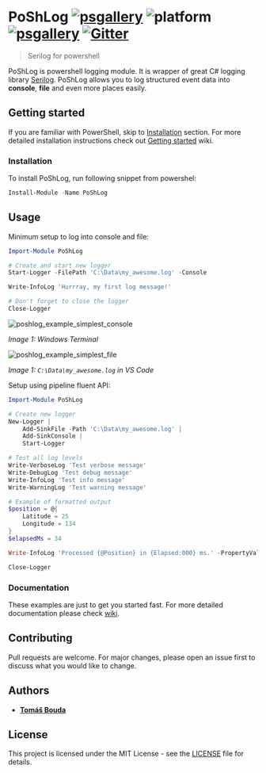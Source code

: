 # PoShLog [![psgallery](https://img.shields.io/powershellgallery/v/poshlog.svg)](https://www.powershellgallery.com/packages/PoShLog/) ![platform](https://img.shields.io/powershellgallery/p/poshlog.svg) [![psgallery](https://img.shields.io/powershellgallery/dt/poshlog.svg)](https://www.powershellgallery.com/packages/PoShLog/) [![Gitter](https://badges.gitter.im/TomLabsX/PoShLog.svg)](https://gitter.im/TomLabsX/PoShLog?utm_source=badge&utm_medium=badge&utm_campaign=pr-badge)

>Serilog for powershell

PoShLog is powershell logging module. It is wrapper of great C# logging library [Serilog](https://serilog.net/).
PoShLog allows you to log structured event data into **console**, **file** and even more places easily.

## Getting started

If you are familiar with PowerShell, skip to [Installation](#installation) section. For more detailed installation instructions check out [Getting started](https://github.com/TomasBouda/PoShLog/wiki/Getting-started) wiki.

### Installation

To install PoShLog, run following snippet from powershel:

```ps1
Install-Module -Name PoShLog
```

## Usage

Minimum setup to log into console and file:

```ps1
Import-Module PoShLog

# Create and start new logger
Start-Logger -FilePath 'C:\Data\my_awesome.log' -Console

Write-InfoLog 'Hurrray, my first log message!'

# Don't forget to close the logger
Close-Logger
```

![poshlog_example_simplest_console](https://github.com/TomasBouda/PoShLog/blob/dev/images/poshlog_example_simplest_console.png?raw=true)

*Image 1: Windows Terminal*

![poshlog_example_simplest_file](https://github.com/TomasBouda/PoShLog/blob/dev/images/poshlog_example_simplest_file.png?raw=true)

*Image 1: `C:\Data\my_awesome.log` in VS Code*

Setup using pipeline fluent API:

```ps1
Import-Module PoShLog

# Create new logger
New-Logger |
    Add-SinkFile -Path 'C:\Data\my_awesome.log' |
    Add-SinkConsole |
    Start-Logger

# Test all log levels
Write-VerboseLog 'Test verbose message'
Write-DebugLog 'Test debug message'
Write-InfoLog 'Test info message'
Write-WarningLog 'Test warning message'

# Example of formatted output
$position = @{
    Latitude = 25
    Longitude = 134
}
$elapsedMs = 34

Write-InfoLog 'Processed {@Position} in {Elapsed:000} ms.' -PropertyValues $position, $elapsedMs

Close-Logger
```

### Documentation

These examples are just to get you started fast. For more detailed documentation please check [wiki](https://github.com/TomasBouda/PoShLog/wiki).

## Contributing

Pull requests are welcome. For major changes, please open an issue first to discuss what you would like to change.

## Authors

* [**Tomáš Bouda**](http://tomasbouda.cz/)

## License

This project is licensed under the MIT License - see the [LICENSE](https://github.com/TomasBouda/PoShLog/blob/master/LICENSE) file for details.
